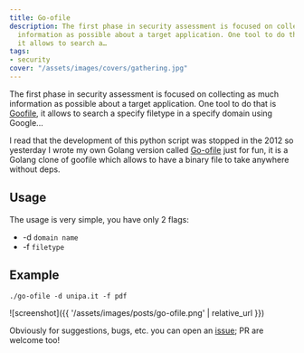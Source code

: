 ```yaml
---
title: Go-ofile
description: The first phase in security assessment is focused on collecting as much
  information as possible about a target application. One tool to do that is Goofile,
  it allows to search a…
tags:
- security
cover: "/assets/images/covers/gathering.jpg"
---
```



The first phase in security assessment is focused on collecting as much information as possible about a target application. One tool to do that is [Goofile](http://tools.kali.org/information-gathering/goofile), it allows to search a specify filetype in a specify domain using Google...

I read that the development of this python script was stopped in the 2012 so yesterday I wrote my own Golang version called [Go-ofile](https://github.com/dlion/go-ofile) just for fun, it is a Golang clone of goofile which allows to have a binary file to take anywhere without deps.

## Usage

The usage is very simple, you have only 2 flags:

* -d `domain name`
* -f `filetype`

## Example

`./go-ofile -d unipa.it -f pdf`

![screenshot]({{ '/assets/images/posts/go-ofile.png' | relative_url }})

Obviously for suggestions, bugs, etc. you can open an [issue](https://github.com/dlion/go-ofile/issues); PR are welcome too!
